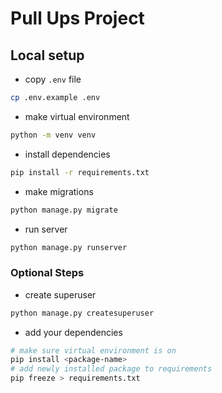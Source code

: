 # Pull Ups Project

## Local setup

-   copy `.env` file

```bash
cp .env.example .env
```

-   make virtual environment

```bash
python -m venv venv
```

-   install dependencies

```bash
pip install -r requirements.txt
```

-   make migrations

```bash
python manage.py migrate
```

-   run server

```bash
python manage.py runserver
```

### Optional Steps

-   create superuser

```bash
python manage.py createsuperuser
```

-   add your dependencies

```bash
# make sure virtual environment is on
pip install <package-name>
# add newly installed package to requirements
pip freeze > requirements.txt
```
